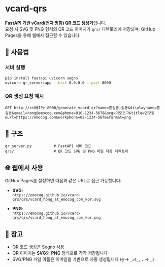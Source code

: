 # vcard-qrs

**FastAPI 기반 vCard(전자 명함) QR 코드 생성기**입니다.  
요청 시 SVG 및 PNG 형식의 QR 코드 이미지가 `qrs/` 디렉토리에 저장되며, GitHub Pages를 통해 웹에서 접근할 수 있습니다.

## 🚀 사용법

### 서버 실행

```bash
pip install fastapi uvicorn segno
uvicorn qr_server:app --host 0.0.0.0 --port 8000
```

### QR 생성 요청 예시

```
GET http://<서버IP>:8000/generate_vcard_qr?name=홍길동;길동&displayname=홍길동&email=hong@emocog.com&phone=010-1234-5678&org=이모코그&title=연구원&url=https://emocog.com&workphone=02-1234-5678&format=png
```

## 📁 구조

```
qr_server.py          # FastAPI 서버 코드
qrs/                  # QR 코드 SVG 및 PNG 파일 저장 디렉토리
```

## 🌐 웹에서 사용

GitHub Pages를 설정하면 다음과 같은 URL로 접근 가능합니다:

- **SVG**:  
    `https://emocog.github.io/vcard-qrs/qrs/vcard_hong_at_emocog_com_kor.svg`
    
- **PNG**:  
    `https://emocog.github.io/vcard-qrs/qrs/vcard_hong_at_emocog_com_kor.png`
    

## 🧩 참고

- QR 코드 생성은 [Segno](https://github.com/heuer/segno) 사용
- QR 이미지는 **SVG**와 **PNG** 형식으로 각각 저장됩니다
- SVG/PNG 파일 이름은 이메일을 기반으로 자동 생성됩니다 (`@` → `_at_`, `.` → `_`)